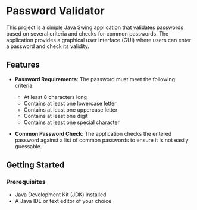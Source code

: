 # Password Validator

This project is a simple Java Swing application that validates passwords based on several criteria and checks for common passwords. The application provides a graphical user interface (GUI) where users can enter a password and check its validity.

## Features

- **Password Requirements**: The password must meet the following criteria:
  - At least 8 characters long
  - Contains at least one lowercase letter
  - Contains at least one uppercase letter
  - Contains at least one digit
  - Contains at least one special character

- **Common Password Check**: The application checks the entered password against a list of common passwords to ensure it is not easily guessable.

## Getting Started

### Prerequisites

- Java Development Kit (JDK) installed
- A Java IDE or text editor of your choice

